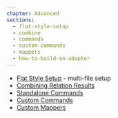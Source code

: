 ```yaml
---
chapter: Advanced
sections:
  - flat-style-setup
  - combine
  - commands
  - custom-commands
  - mappers
  - how-to-build-an-adapter
---
```


* [Flat Style Setup](/learn/advanced/flat-style-setup) - multi-file setup
* [Combining Relation Results](/learn/advanced/combine)
* [Standalone Commands](/learn/advanced/commands)
* [Custom Commands](/learn/advanced/custom_commands)
* [Custom Mappers](/learn/advanced/mappers)
